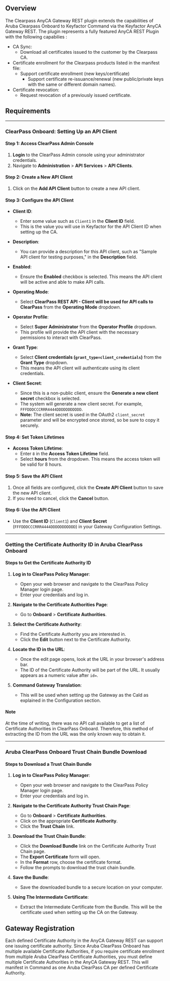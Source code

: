 ## Overview

The Clearpass AnyCA Gateway REST plugin extends the capabilities of Aruba Clearpass Onboard to Keyfactor Command via the Keyfactor AnyCA Gateway REST. The plugin represents a fully featured AnyCA REST Plugin with the following capabilies :
* CA Sync:
    * Download all certificates issued to the customer by the Clearpass CA.
* Certificate enrollment for the Clearpass products listed in the manifest file:
    * Support certificate enrollment (new keys/certificate)
        * Support certificate re-issuance/renewal (new public/private keys with the same or different domain names).
* Certificate revocation:
    * Request revocation of a previously issued certificate.

## Requirements

---

### ClearPass Onboard: Setting Up an API Client

#### Step 1: Access ClearPass Admin Console
1. **Login** to the ClearPass Admin console using your administrator credentials.
2. Navigate to **Administration** > **API Services** > **API Clients**.

#### Step 2: Create a New API Client
1. Click on the **Add API Client** button to create a new API client.

#### Step 3: Configure the API Client

- **Client ID**:
  - Enter some value such as `Client1` in the **Client ID** field.
  - This is the value you will use in Keyfactor for the API Client ID when setting up the CA.

- **Description**:
  - You can provide a description for this API client, such as "Sample API client for testing purposes," in the **Description** field.

- **Enabled**:
  - Ensure the **Enabled** checkbox is selected. This means the API client will be active and able to make API calls.

- **Operating Mode**:
  - Select **ClearPass REST API - Client will be used for API calls to ClearPass** from the **Operating Mode** dropdown.

- **Operator Profile**:
  - Select **Super Administrator** from the **Operator Profile** dropdown.
  - This profile will provide the API client with the necessary permissions to interact with ClearPass.

- **Grant Type**:
  - Select **Client credentials (`grant_type=client_credentials`)** from the **Grant Type** dropdown.
  - This means the API client will authenticate using its client credentials.

- **Client Secret**:
  - Since this is a non-public client, ensure the **Generate a new client secret** checkbox is selected.
  - The system will generate a new client secret. For example, `FFFDDDCCCRRR4444DDDDDDDDDDD`.
  - **Note:** The client secret is used in the OAuth2 `client_secret` parameter and will be encrypted once stored, so be sure to copy it securely.

#### Step 4: Set Token Lifetimes

- **Access Token Lifetime**:
  - Enter `8` in the **Access Token Lifetime** field.
  - Select **hours** from the dropdown. This means the access token will be valid for 8 hours.

#### Step 5: Save the API Client
1. Once all fields are configured, click the **Create API Client** button to save the new API client.
2. If you need to cancel, click the **Cancel** button.

#### Step 6: Use the API Client
- Use the **Client ID** (`Client1`) and **Client Secret** (`FFFDDDCCCRRR4444DDDDDDDDDDD`) in your Gateway Configuration Settings.

---

### Getting the Certificate Authority ID in Aruba ClearPass Onboard

#### Steps to Get the Certificate Authority ID

1. **Log in to ClearPass Policy Manager**:
   - Open your web browser and navigate to the ClearPass Policy Manager login page.
   - Enter your credentials and log in.

2. **Navigate to the Certificate Authorities Page**:
   - Go to **Onboard** > **Certificate Authorities**.

3. **Select the Certificate Authority**:
   - Find the Certificate Authority you are interested in.
   - Click the **Edit** button next to the Certificate Authority.

4. **Locate the ID in the URL**:
   - Once the edit page opens, look at the URL in your browser's address bar.
   - The ID of the Certificate Authority will be part of the URL. It usually appears as a numeric value after `id=`.

5. **Command Gateway Translation**:
   - This will be used when setting up the Gateway as the CaId as explained in the Configuration section.
   
#### Note
At the time of writing, there was no API call available to get a list of Certificate Authorities in ClearPass Onboard. Therefore, this method of extracting the ID from the URL was the only known way to obtain it.

---

### Aruba ClearPass Onboard Trust Chain Bundle Download

#### Steps to Download a Trust Chain Bundle

1. **Log in to ClearPass Policy Manager**:
   - Open your web browser and navigate to the ClearPass Policy Manager login page.
   - Enter your credentials and log in.

2. **Navigate to the Certificate Authority Trust Chain Page**:
   - Go to **Onboard** > **Certificate Authorities**.
   - Click on the appropriate **Certificate Authority**.
   - Click the **Trust Chain** link.

3. **Download the Trust Chain Bundle**:
   - Click the **Download Bundle** link on the Certificate Authority Trust Chain page.
   - The **Export Certificate** form will open.
   - In the **Format** row, choose the certificate format.
   - Follow the prompts to download the trust chain bundle.

4. **Save the Bundle**:
   - Save the downloaded bundle to a secure location on your computer.
   
5. **Using The Intermediate Certificate**:
   - Extract the Intermediate Certificate from the Bundle.  This will be the certificate used when setting up the CA on the Gateway.

## Gateway Registration

Each defined Certificate Authority in the AnyCA Gateway REST can support one issuing certificate authority. Since Aruba ClearPass Onboard has multiple available Certificate Authorities, if you require certificate enrollment from multiple Aruba ClearPass Certificate Authorities, you must define multiple Certificate Authorities in the AnyCA Gateway REST. This will manifest in Command as one Aruba ClearPass CA per defined Certificate Authority.

